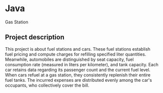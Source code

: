 # Java
 Gas Station
## Project description
This project is about fuel stations and cars. These fuel stations establish fuel pricing and compute charges for refilling specified liter quantities. Meanwhile, automobiles are distinguished by seat capacity, fuel consumption rate (measured in liters per kilometer), and tank capacity. Each car retains data regarding its passenger count and the current fuel level. When cars refuel at a gas station, they consistently replenish their entire fuel tanks. The incurred expenses are distributed evenly among the car's occupants, who collectively cover the bill.
